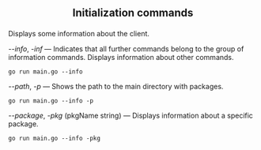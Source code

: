 ## <p style="text-align: center;">Initialization commands</p>
Displays some information about the client.

_--info_, _-inf_ — Indicates that all further commands belong to the group of information commands. Displays information
about other commands.<br>
````
go run main.go --info
````

_--path_, _-p_ — Shows the path to the main directory with packages.
````
go run main.go --info -p
````

_--package_, _-pkg_ (pkgName string) — Displays information about a specific package.
````
go run main.go --info -pkg
````
